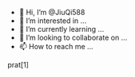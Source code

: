 - 👋 Hi, I’m @JiuQi588
- 👀 I’m interested in ...
- 🌱 I’m currently learning ...
- 💞️ I’m looking to collaborate on ...
- 📫 How to reach me ...

<!---
JiuQi588/JiuQi588 is a ✨ special ✨ repository because its `README.md` (this file) appears on your GitHub profile.
You can click the Preview link to take a look at your changes.
--->prat[1]

